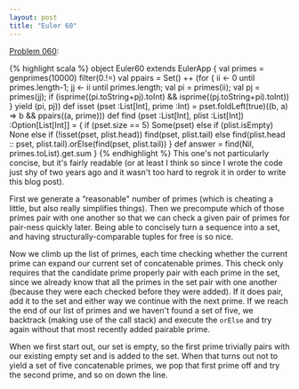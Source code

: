 ```yaml
---
layout: post
title: "Euler 60"
---
```


[Problem 060]\:

{% highlight scala %}
object Euler60 extends EulerApp {
  val primes = genprimes(10000) filter(0.!=)
  val ppairs = Set() ++
    (for { ii <- 0 until primes.length-1; jj <- ii until primes.length;
          val pi = primes(ii); val pj = primes(jj);
          if (isprime((pi.toString+pj).toInt) &amp;&amp; isprime((pj.toString+pi).toInt))
    } yield (pi, pj))
  def isset (pset :List[Int], prime :Int) =
    pset.foldLeft(true)((b, a) => b &amp;&amp; ppairs((a, prime)))
  def find (pset :List[Int], plist :List[Int]) :Option[List[Int]] = {
    if (pset.size == 5) Some(pset)
    else if (plist.isEmpty) None
    else if (!isset(pset, plist.head)) find(pset, plist.tail)
    else find(plist.head :: pset, plist.tail).orElse(find(pset, plist.tail))
  }
  def answer = find(Nil, primes.toList).get.sum
}
{% endhighlight %}
This one's not particularly concise, but it's fairly readable (or at least I think so since I wrote the code just shy of two years ago and it wasn't too hard to regrok it in order to write this blog post).

First we generate a “reasonable" number of primes (which is cheating a little, but also really simplifies things). Then we precompute which of those primes pair with one another so that we can check a given pair of primes for pair-ness quickly later. Being able to concisely turn a sequence into a set, and having structurally-comparable tuples for free is so nice.

Now we climb up the list of primes, each time checking whether the current prime can expand our current set of concatenable primes. This check only requires that the candidate prime properly pair with each prime in the set, since we already know that all the primes in the set pair with one another (because they were each checked before they were added). If it does pair, add it to the set and either way we continue with the next prime. If we reach the end of our list of primes and we haven't found a set of five, we backtrack (making use of the call stack) and execute the <code>orElse</code> and try again without that most recently added pairable prime.

When we first start out, our set is empty, so the first prime trivially pairs with our existing empty set and is added to the set. When that turns out not to yield a set of five concatenable primes, we pop that first prime off and try the second prime, and so on down the line.


[Problem 060]: http://projecteuler.net/index.php?section=problems&id=60
